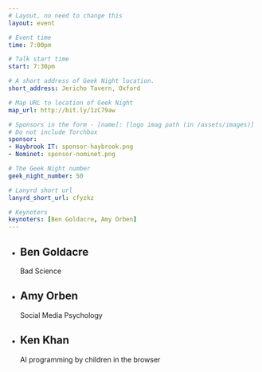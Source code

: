 ```yaml
---
# Layout, no need to change this
layout: event

# Event time
time: 7:00pm

# Talk start time
start: 7:30pm

# A short address of Geek Night location.
short_address: Jericho Tavern, Oxford

# Map URL to location of Geek Night
map_url: http://bit.ly/1zC79aw

# Sponsors in the form - [name]: [logo imag path (in /assets/images)]
# Do not include Torchbox
sponsor:
- Haybrook IT: sponsor-haybrook.png
- Nominet: sponsor-nominet.png

# The Geek Night number
geek_night_number: 50

# Lanyrd short url
lanyrd_short_url: cfyzkz

# Keynoters
keynoters: [Ben Goldacre, Amy Orben]
---
```


<ul class="keynotes">
     <li itemprop="performer" itemscope="itemscope" itemtype="http://schema.org/Person">
        <h2 itemprop="name">Ben Goldacre</h2>
        <p>Bad Science</p>
    </li>
    <li itemprop="performer" itemscope="itemscope" itemtype="http://schema.org/Person">
        <h2 itemprop="name">Amy Orben</h2>
        <p>Social Media Psychology</p>
    </li>
</ul>

<ul class="microslots">
    <li itemprop="performer" itemscope="itemscope" itemtype="http://schema.org/Person">
        <h2 itemprop="name">Ken Khan</h2>
        <p>AI programming by children in the browser</p>
    </li>
</ul>
